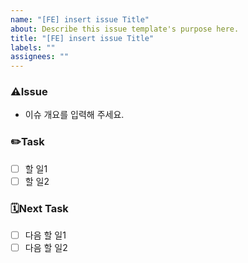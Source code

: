 ```yaml
---
name: "[FE] insert issue Title"
about: Describe this issue template's purpose here.
title: "[FE] insert issue Title"
labels: ""
assignees: ""
---
```


### ⚠️Issue

- 이슈 개요를 입력해 주세요.

### ✏️Task

- [ ] 할 일1
- [ ] 할 일2

### 🗓Next Task

- [ ] 다음 할 일1
- [ ] 다음 할 일2
